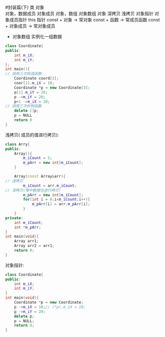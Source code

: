 #封装篇(下)
类 对象  
对象，数据成员  对象成员
对象，数组	对象数组
对象 深拷贝 浅拷贝
对象指针  对象成员指针
this 指针
const + 对象 -> 常对象
const + 函数 -> 常成员函数
const + 对象成员 -> 常对象成员

* 对象数组
实例化一组数据
```C++
class Coordinate{
public:
	int m_iX;
	int m_iY;
};
int main(){
// 调用三次构造函数
	Coordinate coord[3];
	coor[1].m_iX = 10;
	Coordinate *p = new Coordinate[3];
	p[1].m_iY = 20;
	p ->m_iY = 20;
	p+1 ->m_iX = 20;
// 调用三次析构函数
	delete []p;
	p = NULL
	return 0
}
```
浅拷贝( 成员的值进行拷贝):
```C++
class Arry{
public:
	Array(){
		m_iCount = 5;
		m_pArr = new int[m_iCount];
	}

	Array(const Array&arr){
// 浅拷贝
		m_iCount = arr.m_iCount;
// 深拷贝(堆中数据也进行拷贝)
		m_pArr = new int[m_iCount];
		for(int i = 0;i<m_iCount;i++){
			m_pArr[i] = arr.m_pArr[i];
		}
	}
private:
	int m_iCount;
	int *m_pArr;
}
int main(void){
	Array arr1;
	Array arr2 = arr1;
	return 0;
}
```

对象指针:
```C++
class Coordinate{
public:	
	int m_iX;
	int m_iY;
}
int main(void){
	Coordinate *p = new Coordinate;
	p ->m_iX = 10;// (*p).m_iX = 10;
	p ->m_iY = 20;
	delete p;
	p = NULL;
	return 0;
}
```














